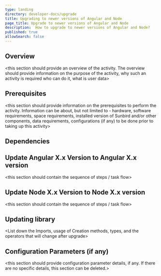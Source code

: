 ```yaml
---
type: landing
directory: developer-docs/upgrade
title: Upgrading to newer versions of Angular and Node
page_title: Upgrade to newer versions of Angular and Node
description:  How to upgrade to newer versions of Angular and Node?
published: true
allowSearch: false
---
```


## Overview

<this section should provide an overview of the activity. The overview should provide information on the purpose of the activity, why such an activity is required  who can do it, what is user data>

## Prerequisites

<this section should provide information on the prerequisites to perform the activity.  Information can be about, but not limited to - hardware, software requirements, space requirements, installed version of Sunbird and/or other components, data requirements, configurations (if any) to be done prior to taking up this activity>

## Dependencies 

<Any dependencies should be listed here>

## Update Angular  X.x Version to Angular X.x version 

<this section should contain the sequence of steps / task flow>

## Update Node X.x Version to Node X.x version 

<this section should contain the sequence of steps / task flow>

## Updating library 

 <List down the Imports, usage of Creation methods, types, and the operators that will change after upgrade> 
 
## Configuration Parameters (if any)

<this section should provide configuration parameter details, if any. If there are no specific details, this section can be deleted.>


